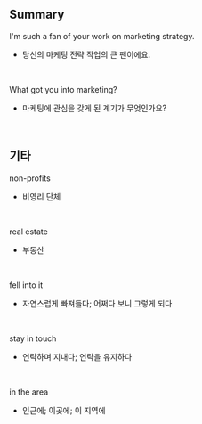 ## Summary

I'm such a fan of your work on marketing strategy.
- 당신의 마케팅 전략 작업의 큰 팬이에요.

<br>

What got you into marketing?
- 마케팅에 관심을 갖게 된 계기가 무엇인가요?

<br>

## 기타

non-profits
- 비영리 단체

<br>

real estate
- 부동산

<br>

fell into it
- 자연스럽게 빠져들다; 어쩌다 보니 그렇게 되다

<br>

stay in touch
- 연락하며 지내다; 연락을 유지하다

<br>

in the area
- 인근에; 이곳에; 이 지역에
